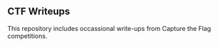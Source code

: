 ## CTF Writeups

This repository includes occassional write-ups from Capture the Flag competitions.


